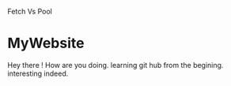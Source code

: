 Fetch Vs Pool
# MyWebsite

Hey there ! How are you doing. learning git hub from the begining. interesting indeed.
